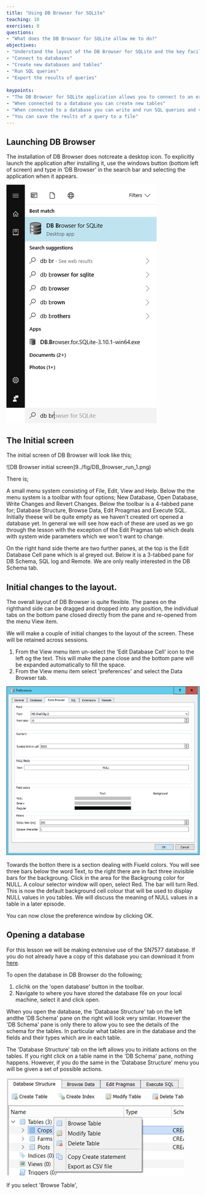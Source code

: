 ```yaml
---
title: "Using DB Browser for SQLite"
teaching: 10
exercises: 0
questions:
- "What does the DB Browser for SQLite allow me to do?"
objectives:
- "Understand the layout of the DB Browser for SQLite and the key facilities that it provides"
- "Connect to databases"
- "Create new databases and tables"
- "Run SQL queries"
- "Export the results of queries"

keypoints:
- "The DB Browser for SQLite application allows you to connect to an existing database or create a new database"
- "When connected to a database you can create new tables"
- "When connected to a database you can write and run SQL queries and view the results"
- "You can save the reults of a query to a file"
---
```




## Launching DB Browser

The installation of DB Browser does notcreate a desktop icon. To explicitly launch the application after installing it, use the windows button (bottom left of screen) and type in ‘DB Browser’ in the search bar and selecting the application when it appears.

![DB Browser run](../fig/DB_Browser_install_2.png)

## The Initial screen

The initial screen of DB Browser will look like this;

![DB Browser initial screen]9../fig/DB_Browser_run_1.png)

There is;

A small menu system consisting of File, Edit, View and Help.
Below the the menu system is a toolbar with four options; New Database, Open Database, Write Changes and Revert Changes.
Below the toolbar is a 4-tabbed pane for; Database Structure, Browse Data, Edit Proagmas and Execute SQL. Initially theese will be quite empty as we haven't created ort opened a database yet. In general we will see how each of these are used as we go through the lesson with the exception of the Edit Pragmas tab which deals with system wide parameters which we won't want to change.

On the right hand side therte are two further panes, at the top is the Edit Database Cell pane which is al greyed out. Below it is a 3-tabbed pane for DB Schema, SQL log and Remote. We are only really interested in the DB Schema tab. 

## Initial changes to the layout.

The overall layout of DB Browser is quite flexible. The panes on the righthand side can be dragged and dropped into any position, the individual tabs on the bottom pane closed directly from the pane and re-opened from the menu View item.

We will make a couple of initial changes to the layout of the screen. These will be retained across sessions.

1. From the View menu item un-select the 'Edit Database Cell' icon to the left og the text. This will make the pane close and the bottom pane will be expanded automatically to fill the space.
2. From the View menu item select 'preferences' and select the Data Browser tab.

![Data Browser Preferences](../fig/DB_Browser_run_2.png)

Towards the botton there is a section dealing with Fiueld colors. You will see three bars below the word Text, to the right there are in fact three invisible bars for the backgroung. Click in the area for the Backgroung color for NULL. A colour selector window will open, select Red. The bar will turn Red. This is now the default background cell colour that will be used to display NULL values in you tables. We will discuss the meaning of NULL values in a table in a later episode.

You can now close the preference window by clicking OK.

## Opening a database

For this lesson we will be making extensive use of the SN7577 database. If you do not already have a copy of this database you can download it from [here](../data/SN7577.sqlite).

To open the database in DB Browser do the following;
1. clichk on the 'open database' button in the toolbar.
2. Navigate to where you have stored the database file on your local machine, select it and click open.

When you open the database, the 'Database Structure' tab on the left andthe 'DB Schema' pane on the right will look very similar. 
However the 'DB Schema' pane is only there to allow you to see the details of the schema for the tables. In particular what tables are in the database and the fields and their types which are in each table.

The 'Database Structure' tab on the left allows you to initiate actions on the tables. If you right click on a table name in the 'DB Schema' pane, nothing happens. However, if you do the same in the 'Database Structure' menu you will be given a set of possible actions.

![Table Actions](../fig/DB_Browser_run_3.png)

If you select 'Browse Table', 

